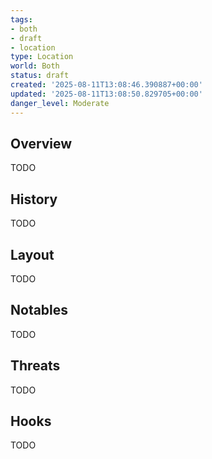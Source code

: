 ```yaml
---
tags:
- both
- draft
- location
type: Location
world: Both
status: draft
created: '2025-08-11T13:08:46.390887+00:00'
updated: '2025-08-11T13:08:50.829705+00:00'
danger_level: Moderate
---
```



## Overview

TODO
## History

TODO
## Layout

TODO
## Notables

TODO
## Threats

TODO
## Hooks

TODO
